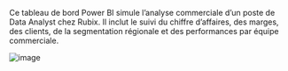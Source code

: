 Ce tableau de bord Power BI simule l’analyse commerciale d’un poste de Data Analyst chez Rubix. 
Il inclut le suivi du chiffre d’affaires, des marges, des clients, de la segmentation régionale et des performances par équipe commerciale.

![image](https://github.com/user-attachments/assets/03301f69-21b1-4d91-89a2-a5d53e2160e9)

